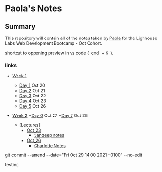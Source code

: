 # Paola's Notes
## Summary
This repository will contain all of the notes taken by [Paola](https://github.com/papoita) for the Lighhouse Labs Web Development Bootcamp - Oct Cohort.

shortcut to oppening preview in vs code
(<kbd> cmd </kbd>  + <kbd> K </kbd>).

### links



* [Week 1](/Week_1)
  * [Day 1](/Week_1/Day_1) Oct 20
  * [Day 2](/Week_1/Day_2) Oct 21
  * [Day 3](/Week_1/Day_3) Oct 22
  * [Day 4](/Week_1/Day_4) Oct 23
  * [Day 5](/Week_1/Day_5) Oct 26

* [Week 2](/Week_2)
  *[Day 6](/Week_2/Day_6) Oct 27
  *[Day 7](/Week_2/Day_7) Oct 28




  * [Lectures]
    * [Oct_23](/Week_1/Day_4)
      * [Sandeep notes](https://github.com/letsandeepio/LHL_flex_oct-18-21/tree/main/w1_dev_workflow)
    * [Oct_26](/Week_2/Day_6)
      * [Charlotte Notes](https://github.com/papoita/WebFlex-Lectures-October18)
  
      



 git commit --amend --date="Fri Oct 29 14:00 2021 +0100" --no-edit

 testing